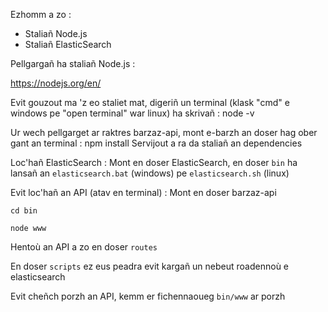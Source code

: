 Ezhomm a zo :
- Staliañ Node.js
- Staliañ ElasticSearch

Pellgargañ ha staliañ Node.js : 

https://nodejs.org/en/

Evit gouzout ma 'z eo staliet mat, digeriñ un terminal (klask "cmd" e windows pe "open terminal" war linux) ha skrivañ : node -v


Ur wech pellgarget ar raktres barzaz-api, mont e-barzh an doser hag ober gant an terminal : npm install
Servijout a ra da staliañ an dependencies

Loc'hañ ElasticSearch :
Mont en doser ElasticSearch, en doser `bin` ha lansañ an `elasticsearch.bat` (windows) pe `elasticsearch.sh` (linux)


Evit loc'hañ an API (atav en terminal) :
Mont en doser barzaz-api

`cd bin`

`node www`

Hentoù an API a zo en doser `routes`

En doser `scripts` ez eus peadra evit kargañ un nebeut roadennoù e elasticsearch

Evit cheñch porzh an API, kemm er fichennaoueg `bin/www` ar porzh

